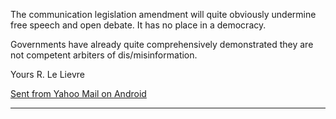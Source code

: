 The communication legislation amendment will quite obviously undermine free speech and open debate. It has no place in a
democracy.

Governments have already quite comprehensively demonstrated they are not competent arbiters of dis/misinformation.

Yours
R. Le Lievre

[Sent from Yahoo Mail on Android](https://mail.onelink.me/107872968?pid=nativeplacement&c=Global_Acquisition_YMktg_315_Internal_EmailSignature&af_sub1=Acquisition&af_sub2=Global_YMktg&af_sub3=&af_sub4=100000604&af_sub5=EmailSignature__Static_)


-----

